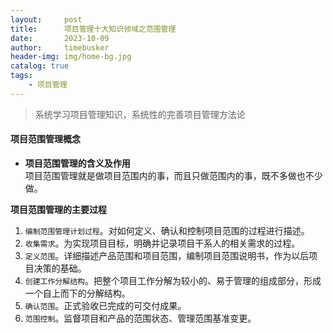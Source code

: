 ```yaml
---
layout:     post
title:      项目管理十大知识领域之范围管理
date:       2023-10-09
author:     timebusker
header-img: img/home-bg.jpg
catalog: true
tags:
    - 项目管理
---  
```


> 系统学习项目管理知识，系统性的完善项目管理方法论

#### 项目范围管理概念

- **项目范围管理的含义及作用**   
项目范围管理就是做项目范围内的事，而且只做范围内的事，既不多做也不少做。

**项目范围管理的主要过程**  
1. `编制范围管理计划过程`。对如何定义、确认和控制项目范围的过程进行描述。
2. `收集需求`。为实现项目目标，明确并记录项目干系人的相关需求的过程。
3. `定义范围`。详细描述产品范围和项目范围，编制项目范围说明书，作为以后项目决策的基础。
4. `创建工作分解结构`。把整个项目工作分解为较小的、易于管理的组成部分，形成一个自上而下的分解结构。
5. `确认范围`。正式验收已完成的可交付成果。
6. `范围控制`。监督项目和产品的范围状态、管理范围基准变更。
	












